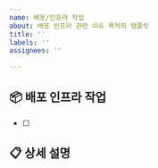 ```yaml
---
name: 배포/인프라 작업
about: 배포 인프라 관련 이슈 목적의 템플릿
title: ''
labels: ''
assignees: ''

---
```


## 📦 배포 인프라 작업
- [ ] 

## 📋 상세 설명
